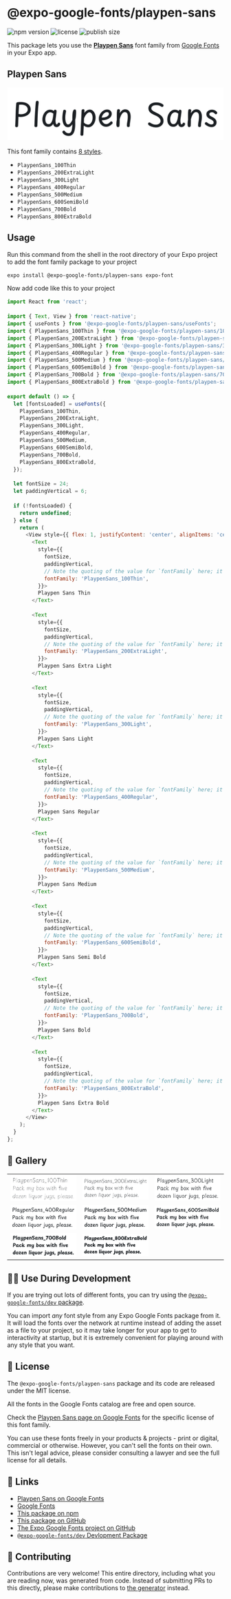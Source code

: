# @expo-google-fonts/playpen-sans

![npm version](https://flat.badgen.net/npm/v/@expo-google-fonts/playpen-sans)
![license](https://flat.badgen.net/github/license/expo/google-fonts)
![publish size](https://flat.badgen.net/packagephobia/install/@expo-google-fonts/playpen-sans)

This package lets you use the [**Playpen Sans**](https://fonts.google.com/specimen/Playpen+Sans) font family from [Google Fonts](https://fonts.google.com/) in your Expo app.

## Playpen Sans

![Playpen Sans](./font-family.png)

This font family contains [8 styles](#-gallery).

- `PlaypenSans_100Thin`
- `PlaypenSans_200ExtraLight`
- `PlaypenSans_300Light`
- `PlaypenSans_400Regular`
- `PlaypenSans_500Medium`
- `PlaypenSans_600SemiBold`
- `PlaypenSans_700Bold`
- `PlaypenSans_800ExtraBold`

## Usage

Run this command from the shell in the root directory of your Expo project to add the font family package to your project
```sh
expo install @expo-google-fonts/playpen-sans expo-font
```

Now add code like this to your project
```js
import React from 'react';

import { Text, View } from 'react-native';
import { useFonts } from '@expo-google-fonts/playpen-sans/useFonts';
import { PlaypenSans_100Thin } from '@expo-google-fonts/playpen-sans/100Thin';
import { PlaypenSans_200ExtraLight } from '@expo-google-fonts/playpen-sans/200ExtraLight';
import { PlaypenSans_300Light } from '@expo-google-fonts/playpen-sans/300Light';
import { PlaypenSans_400Regular } from '@expo-google-fonts/playpen-sans/400Regular';
import { PlaypenSans_500Medium } from '@expo-google-fonts/playpen-sans/500Medium';
import { PlaypenSans_600SemiBold } from '@expo-google-fonts/playpen-sans/600SemiBold';
import { PlaypenSans_700Bold } from '@expo-google-fonts/playpen-sans/700Bold';
import { PlaypenSans_800ExtraBold } from '@expo-google-fonts/playpen-sans/800ExtraBold';

export default () => {
  let [fontsLoaded] = useFonts({
    PlaypenSans_100Thin,
    PlaypenSans_200ExtraLight,
    PlaypenSans_300Light,
    PlaypenSans_400Regular,
    PlaypenSans_500Medium,
    PlaypenSans_600SemiBold,
    PlaypenSans_700Bold,
    PlaypenSans_800ExtraBold,
  });

  let fontSize = 24;
  let paddingVertical = 6;

  if (!fontsLoaded) {
    return undefined;
  } else {
    return (
      <View style={{ flex: 1, justifyContent: 'center', alignItems: 'center' }}>
        <Text
          style={{
            fontSize,
            paddingVertical,
            // Note the quoting of the value for `fontFamily` here; it expects a string!
            fontFamily: 'PlaypenSans_100Thin',
          }}>
          Playpen Sans Thin
        </Text>

        <Text
          style={{
            fontSize,
            paddingVertical,
            // Note the quoting of the value for `fontFamily` here; it expects a string!
            fontFamily: 'PlaypenSans_200ExtraLight',
          }}>
          Playpen Sans Extra Light
        </Text>

        <Text
          style={{
            fontSize,
            paddingVertical,
            // Note the quoting of the value for `fontFamily` here; it expects a string!
            fontFamily: 'PlaypenSans_300Light',
          }}>
          Playpen Sans Light
        </Text>

        <Text
          style={{
            fontSize,
            paddingVertical,
            // Note the quoting of the value for `fontFamily` here; it expects a string!
            fontFamily: 'PlaypenSans_400Regular',
          }}>
          Playpen Sans Regular
        </Text>

        <Text
          style={{
            fontSize,
            paddingVertical,
            // Note the quoting of the value for `fontFamily` here; it expects a string!
            fontFamily: 'PlaypenSans_500Medium',
          }}>
          Playpen Sans Medium
        </Text>

        <Text
          style={{
            fontSize,
            paddingVertical,
            // Note the quoting of the value for `fontFamily` here; it expects a string!
            fontFamily: 'PlaypenSans_600SemiBold',
          }}>
          Playpen Sans Semi Bold
        </Text>

        <Text
          style={{
            fontSize,
            paddingVertical,
            // Note the quoting of the value for `fontFamily` here; it expects a string!
            fontFamily: 'PlaypenSans_700Bold',
          }}>
          Playpen Sans Bold
        </Text>

        <Text
          style={{
            fontSize,
            paddingVertical,
            // Note the quoting of the value for `fontFamily` here; it expects a string!
            fontFamily: 'PlaypenSans_800ExtraBold',
          }}>
          Playpen Sans Extra Bold
        </Text>
      </View>
    );
  }
};

```

## 🔡 Gallery


||||
|-|-|-|
|![PlaypenSans_100Thin](.//100Thin/PlaypenSans_100Thin.ttf.png)|![PlaypenSans_200ExtraLight](.//200ExtraLight/PlaypenSans_200ExtraLight.ttf.png)|![PlaypenSans_300Light](.//300Light/PlaypenSans_300Light.ttf.png)||
|![PlaypenSans_400Regular](.//400Regular/PlaypenSans_400Regular.ttf.png)|![PlaypenSans_500Medium](.//500Medium/PlaypenSans_500Medium.ttf.png)|![PlaypenSans_600SemiBold](.//600SemiBold/PlaypenSans_600SemiBold.ttf.png)||
|![PlaypenSans_700Bold](.//700Bold/PlaypenSans_700Bold.ttf.png)|![PlaypenSans_800ExtraBold](.//800ExtraBold/PlaypenSans_800ExtraBold.ttf.png)|||


## 👩‍💻 Use During Development

If you are trying out lots of different fonts, you can try using the [`@expo-google-fonts/dev` package](https://github.com/freeboub/google-fonts/tree/master/font-packages/dev#readme).

You can import *any* font style from any Expo Google Fonts package from it. It will load the fonts
over the network at runtime instead of adding the asset as a file to your project, so it may take longer
for your app to get to interactivity at startup, but it is extremely convenient
for playing around with any style that you want.

## 📖 License

The `@expo-google-fonts/playpen-sans` package and its code are released under the MIT license.

All the fonts in the Google Fonts catalog are free and open source.

Check the [Playpen Sans page on Google Fonts](https://fonts.google.com/specimen/Playpen+Sans) for the specific license of this font family.

You can use these fonts freely in your products & projects - print or digital, commercial or otherwise. However, you can't sell the fonts on their own. This isn't legal advice, please consider consulting a lawyer and see the full license for all details.

## 🔗 Links

- [Playpen Sans on Google Fonts](https://fonts.google.com/specimen/Playpen+Sans)
- [Google Fonts](https://fonts.google.com/)
- [This package on npm](https://www.npmjs.com/package/@expo-google-fonts/playpen-sans)
- [This package on GitHub](https://github.com/freeboub/google-fonts/tree/master/font-packages/playpen-sans)
- [The Expo Google Fonts project on GitHub](https://github.com/freeboub/google-fonts)
- [`@expo-google-fonts/dev` Devlopment Package](https://github.com/freeboub/google-fonts/tree/master/font-packages/dev)

## 🤝 Contributing

Contributions are very welcome! This entire directory, including what you are reading now, was generated from code. Instead of submitting PRs to this directly, please make contributions to [the generator](https://github.com/freeboub/google-fonts/tree/master/packages/generator) instead.
